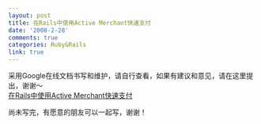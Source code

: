 ```yaml
---
layout: post
title: 在Rails中使用Active Merchant快速支付
date: '2008-2-28'
comments: true
categories: Ruby&Rails
link: true
---
```

<p>采用Google在线文档书写和维护，请自行查看，如果有建议和意见，请在这里提出，谢谢～<br />
<a href="http://docs.google.com/Doc?id=dhf86kr9_223dsnbwhc2">在Rails中使用Active Merchant快速支付</a></p>
<p>尚未写完，有愿意的朋友可以一起写，谢谢！</p>
